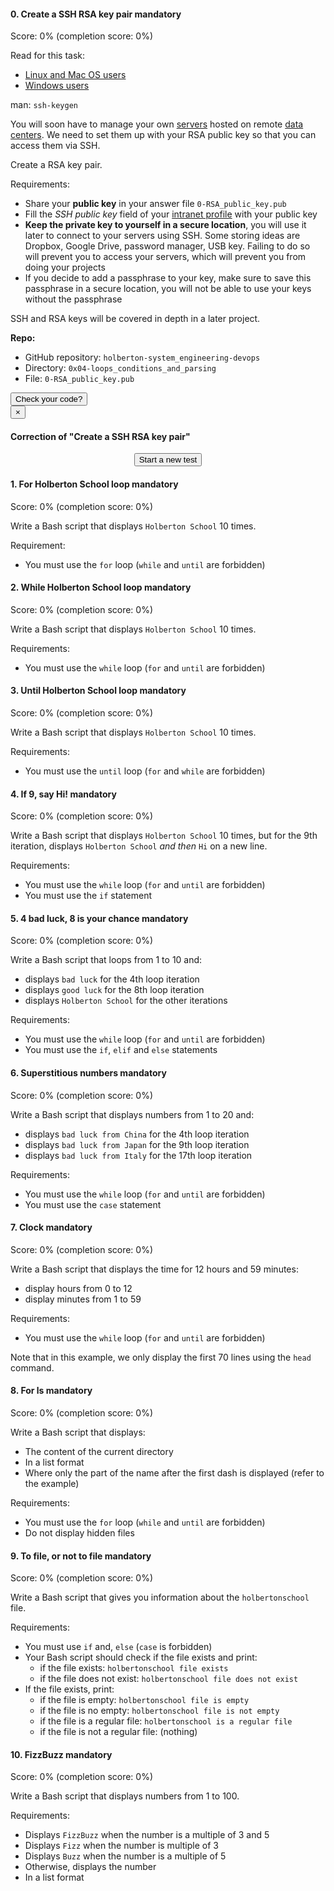 <h4 class="task">
    0. Create a SSH RSA key pair
      <span class="alert alert-warning mandatory-optional">
        mandatory
      </span>
</h4><div class="task_progress_score_bar" data-correction-id="13547" data-task-id="1223">
<div class="task_progress_bar">
<div class="task_score_bar">
</div>
</div>
<div class="task_progress_score_text">
        Score: <span class="task_score_value">0%</span> (<span class="task_progress_value">completion score: 0%</span>)
      </div>
</div><p>Read for this task:</p><ul>
<li><a href="http://askubuntu.com/questions/61557/how-do-i-set-up-ssh-authentication-keys">Linux and Mac OS users</a></li>
<li><a href="https://support.rackspace.com/how-to/generating-rsa-keys-with-ssh-puttygen/">Windows users</a></li>
</ul><p>man: <code>ssh-keygen</code></p><p>You will soon have to manage your own <a href="https://intranet.hbtn.io/concepts/17">servers</a> hosted on remote <a href="https://youtu.be/iuqXFC_qIvA?t=46">data centers</a>. We need to set them up with your RSA public key so that you can access them via SSH.</p><p>Create a RSA key pair.</p><p>Requirements:</p><ul>
<li>Share your <strong>public key</strong> in your answer file <code>0-RSA_public_key.pub</code></li>
<li>Fill the <em>SSH public key</em> field of your <a href="https://intranet.hbtn.io/users/my_profile">intranet profile</a> with your public key</li>
<li><strong>Keep the private key to yourself in a secure location</strong>, you will use it later to connect to your servers using SSH. Some storing ideas are Dropbox, Google Drive, password manager, USB key. Failing to do so will prevent you to access your servers, which will prevent you from doing your projects</li>
<li>If you decide to add a passphrase to your key, make sure to save this passphrase in a secure location, you will not be able to use your keys without the passphrase</li>
</ul><p>SSH and RSA keys will be covered in depth in a later project.</p><p class="sm-gap"><strong>Repo:</strong></p><ul>
<li>GitHub repository: <code>holberton-system_engineering-devops</code></li>
<li>Directory: <code>0x04-loops_conditions_and_parsing</code></li>
<li>File: <code>0-RSA_public_key.pub</code></li>
</ul><div class="student_correction_requests">
<!-- Button test code -->
<button class="task_correction_modal btn btn-default " data-target="#task-test-correction-1223-correction-modal" data-task-id="1223" data-toggle="modal">
        Check your code?
      </button>
<div class="modal fade task_correction_modal" id="task-test-correction-1223-correction-modal">
<div class="modal-dialog">
<div class="modal-content">
<div class="modal-header">
<button aria-label="Close" class="close" data-dismiss="modal" type="button"><span aria-hidden="true">×</span></button>
<h4 class="modal-title">Correction of "Create a SSH RSA key pair"</h4>
</div>
<div class="modal-body">
<div class="actions">
<center>
<input class="btn btn-primary correction_request_test_admin" data-task-id="1223" name="commit" type="submit" value="Start a new test"/>
<div class="spinner">
<div class="bounce1"></div>
<div class="bounce2"></div>
<div class="bounce3"></div>
</div>
<div class="error"></div>
<div class="info"></div>
</center>
</div>
<div class="result"></div>
</div>
</div><!-- /.modal-content -->
</div><!-- /.modal-dialog -->
</div>
<!-- Button containers -->
</div><h4 class="task">
    1. For Holberton School loop
      <span class="alert alert-warning mandatory-optional">
        mandatory
      </span>
</h4><div class="task_progress_score_bar" data-correction-id="13547" data-task-id="1224">
<div class="task_progress_bar">
<div class="task_score_bar">
</div>
</div>
<div class="task_progress_score_text">
        Score: <span class="task_score_value">0%</span> (<span class="task_progress_value">completion score: 0%</span>)
      </div>
</div><p>Write a Bash script that displays <code>Holberton School</code> 10 times.</p><p>Requirement:</p><ul>
<li>You must use the <code>for</code> loop (<code>while</code> and <code>until</code> are forbidden)</li>
</ul>

<h4 class="task">
    2. While Holberton School loop
      <span class="alert alert-warning mandatory-optional">
        mandatory
      </span>
</h4><div class="task_progress_score_bar" data-correction-id="13547" data-task-id="1225">
<div class="task_progress_bar">
<div class="task_score_bar">
</div>
</div>
<div class="task_progress_score_text">
        Score: <span class="task_score_value">0%</span> (<span class="task_progress_value">completion score: 0%</span>)
      </div>
</div><p>Write a Bash script that displays <code>Holberton School</code> 10 times.</p><p>Requirements:</p><ul>
<li>You must use the <code>while</code> loop (<code>for</code> and <code>until</code> are forbidden)</li>
</ul>

<h4 class="task">
    3. Until Holberton School loop
      <span class="alert alert-warning mandatory-optional">
        mandatory
      </span>
</h4><div class="task_progress_score_bar" data-correction-id="13547" data-task-id="1226">
<div class="task_progress_bar">
<div class="task_score_bar">
</div>
</div>
<div class="task_progress_score_text">
        Score: <span class="task_score_value">0%</span> (<span class="task_progress_value">completion score: 0%</span>)
      </div>
</div><p>Write a Bash script that displays <code>Holberton School</code> 10 times.</p><p>Requirements:</p><ul>
<li>You must use the <code>until</code> loop (<code>for</code> and <code>while</code> are forbidden)</li>
</ul>

<h4 class="task">
    4. If 9, say Hi!
      <span class="alert alert-warning mandatory-optional">
        mandatory
      </span>
</h4><div class="task_progress_score_bar" data-correction-id="13547" data-task-id="1227">
<div class="task_progress_bar">
<div class="task_score_bar">
</div>
</div>
<div class="task_progress_score_text">
        Score: <span class="task_score_value">0%</span> (<span class="task_progress_value">completion score: 0%</span>)
      </div>
</div><p>Write a Bash script that displays <code>Holberton School</code> 10 times, but for the 9th iteration, displays <code>Holberton School</code> <em>and then</em> <code>Hi</code> on a new line.</p><p>Requirements:</p><ul>
<li>You must use the <code>while</code> loop (<code>for</code> and <code>until</code> are forbidden)</li>
<li>You must use the <code>if</code> statement</li>
</ul>

<h4 class="task">
    5. 4 bad luck, 8 is your chance
      <span class="alert alert-warning mandatory-optional">
        mandatory
      </span>
</h4><div class="task_progress_score_bar" data-correction-id="13547" data-task-id="1228">
<div class="task_progress_bar">
<div class="task_score_bar">
</div>
</div>
<div class="task_progress_score_text">
        Score: <span class="task_score_value">0%</span> (<span class="task_progress_value">completion score: 0%</span>)
      </div>
</div><p>Write a Bash script that loops from 1 to 10 and:</p><ul>
<li>displays <code>bad luck</code> for the 4th loop iteration</li>
<li>displays <code>good luck</code> for the 8th loop iteration</li>
<li>displays <code>Holberton School</code> for the other iterations</li>
</ul><p>Requirements:</p><ul>
<li>You must use the <code>while</code> loop (<code>for</code> and <code>until</code> are forbidden)</li>
<li>You must use the <code>if</code>, <code>elif</code> and <code>else</code> statements</li>
</ul>

<h4 class="task">
    6. Superstitious numbers
      <span class="alert alert-warning mandatory-optional">
        mandatory
      </span>
</h4><div class="task_progress_score_bar" data-correction-id="13547" data-task-id="1229">
<div class="task_progress_bar">
<div class="task_score_bar">
</div>
</div>
<div class="task_progress_score_text">
        Score: <span class="task_score_value">0%</span> (<span class="task_progress_value">completion score: 0%</span>)
      </div>
</div><p>Write a Bash script that displays numbers from 1 to 20 and:</p><ul>
<li>displays <code>bad luck from China</code> for the 4th loop iteration</li>
<li>displays <code>bad luck from Japan</code> for the 9th loop iteration</li>
<li>displays <code>bad luck from Italy</code> for the 17th loop iteration</li>
</ul><p>Requirements:</p><ul>
<li>You must use the <code>while</code> loop (<code>for</code> and <code>until</code> are forbidden)</li>
<li>You must use the <code>case</code> statement</li>
</ul>

<h4 class="task">
    7. Clock
      <span class="alert alert-warning mandatory-optional">
        mandatory
      </span>
</h4><div class="task_progress_score_bar" data-correction-id="13547" data-task-id="1230">
<div class="task_progress_bar">
<div class="task_score_bar">
</div>
</div>
<div class="task_progress_score_text">
        Score: <span class="task_score_value">0%</span> (<span class="task_progress_value">completion score: 0%</span>)
      </div>
</div><p>Write a Bash script that displays the time for 12 hours and 59 minutes:</p><ul>
<li>display hours from 0 to 12</li>
<li>display minutes from 1 to 59</li>
</ul><p>Requirements:</p><ul>
<li>You must use the <code>while</code> loop (<code>for</code> and <code>until</code> are forbidden)</li>
</ul><p>Note that in this example, we only display the first 70 lines using the <code>head</code> command.</p>

<h4 class="task">
    8. For ls
      <span class="alert alert-warning mandatory-optional">
        mandatory
      </span>
</h4><div class="task_progress_score_bar" data-correction-id="13547" data-task-id="1231">
<div class="task_progress_bar">
<div class="task_score_bar">
</div>
</div>
<div class="task_progress_score_text">
        Score: <span class="task_score_value">0%</span> (<span class="task_progress_value">completion score: 0%</span>)
      </div>
</div><p>Write a Bash script that displays:</p><ul>
<li>The content of the current directory</li>
<li>In a list format</li>
<li>Where only the part of the name after the first dash is displayed (refer to the example)</li>
</ul><p>Requirements:</p><ul>
<li>You must use the <code>for</code> loop (<code>while</code> and <code>until</code> are forbidden)</li>
<li>Do not display hidden files</li>
</ul>

<h4 class="task">
    9. To file, or not to file
      <span class="alert alert-warning mandatory-optional">
        mandatory
      </span>
</h4><div class="task_progress_score_bar" data-correction-id="13547" data-task-id="1266">
<div class="task_progress_bar">
<div class="task_score_bar">
</div>
</div>
<div class="task_progress_score_text">
        Score: <span class="task_score_value">0%</span> (<span class="task_progress_value">completion score: 0%</span>)
      </div>
</div><p>Write a Bash script that gives you information about the <code>holbertonschool</code> file.</p><p>Requirements:</p><ul>
<li>You must use <code>if</code> and, <code>else</code> (<code>case</code> is forbidden)</li>
<li>Your Bash script should check if the file exists and print:

<ul>
<li>if the file exists: <code>holbertonschool file exists</code></li>
<li>if the file does not exist: <code>holbertonschool file does not exist</code></li>
</ul></li>
<li>If the file exists, print:

<ul>
<li>if the file is empty: <code>holbertonschool file is empty</code></li>
<li>if the file is no empty: <code>holbertonschool file is not empty</code></li>
<li>if the file is a regular file: <code>holbertonschool is a regular file</code></li>
<li>if the file is not a regular file: (nothing)</li>
</ul></li>
</ul>

<h4 class="task">
    10. FizzBuzz
      <span class="alert alert-warning mandatory-optional">
        mandatory
      </span>
</h4><div class="task_progress_score_bar" data-correction-id="13547" data-task-id="1279">
<div class="task_progress_bar">
<div class="task_score_bar">
</div>
</div>
<div class="task_progress_score_text">
        Score: <span class="task_score_value">0%</span> (<span class="task_progress_value">completion score: 0%</span>)
      </div>
</div><p>Write a Bash script that displays numbers from 1 to 100.</p><p>Requirements:</p><ul>
<li>Displays <code>FizzBuzz</code> when the number is a multiple of 3 and 5</li>
<li>Displays <code>Fizz</code> when the number is multiple of 3</li>
<li>Displays <code>Buzz</code> when the number is a multiple of 5</li>
<li>Otherwise, displays the number</li>
<li>In a list format</li>
</ul>

